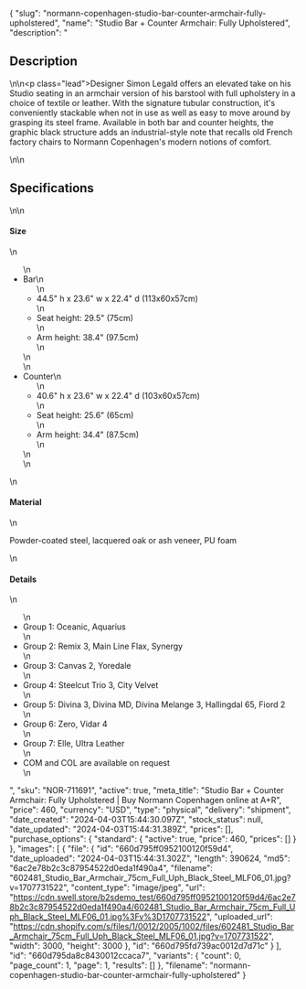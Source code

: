 {
  "slug": "normann-copenhagen-studio-bar-counter-armchair-fully-upholstered",
  "name": "Studio Bar + Counter Armchair: Fully Upholstered",
  "description": "<h2>Description</h2>\n<!-- split -->\n<p class=\"lead\">Designer Simon Legald offers an elevated take on his Studio seating in an armchair version of his barstool with full upholstery in a choice of textile or leather. With the signature tubular construction, it's conveniently stackable when not in use as well as easy to move around by grasping its steel frame. Available in both bar and counter heights, the graphic black structure adds an industrial-style note that recalls old French factory chairs to Normann Copenhagen's modern notions of comfort.</p>\n<!-- split -->\n<h2>Specifications</h2>\n<!-- split -->\n<h4>Size</h4>\n<ul>\n<li>Bar\n<ul>\n<li>44.5\" h x 23.6\" w x 22.4\" d (113x60x57cm)</li>\n<li>Seat height: 29.5\" (75cm)</li>\n<li>Arm height: 38.4\" (97.5cm)</li>\n</ul>\n</li>\n<li>Counter\n<ul>\n<li>40.6\" h x 23.6\" w x 22.4\" d (103x60x57cm)</li>\n<li>Seat height: 25.6\" (65cm)</li>\n<li>Arm height: 34.4\" (87.5cm)</li>\n</ul>\n</li>\n</ul>\n<h4>Material</h4>\n<p>Powder-coated steel, lacquered oak or ash veneer, PU foam</p>\n<h4>Details</h4>\n<ul>\n<li>Group 1: Oceanic, Aquarius</li>\n<li>Group 2: Remix 3, Main Line Flax, Synergy</li>\n<li>Group 3: Canvas 2, Yoredale</li>\n<li>Group 4: Steelcut Trio 3, City Velvet</li>\n<li>Group 5: Divina 3, Divina MD, Divina Melange 3, Hallingdal 65, Fiord 2</li>\n<li>Group 6: Zero, Vidar 4</li>\n<li>Group 7: Elle, Ultra Leather</li>\n<li>COM and COL are available on request</li>\n</ul>",
  "sku": "NOR-711691",
  "active": true,
  "meta_title": "Studio Bar + Counter Armchair: Fully Upholstered | Buy Normann Copenhagen online at A+R",
  "price": 460,
  "currency": "USD",
  "type": "physical",
  "delivery": "shipment",
  "date_created": "2024-04-03T15:44:30.097Z",
  "stock_status": null,
  "date_updated": "2024-04-03T15:44:31.389Z",
  "prices": [],
  "purchase_options": {
    "standard": {
      "active": true,
      "price": 460,
      "prices": []
    }
  },
  "images": [
    {
      "file": {
        "id": "660d795ff0952100120f59d4",
        "date_uploaded": "2024-04-03T15:44:31.302Z",
        "length": 390624,
        "md5": "6ac2e78b2c3c87954522d0eda1f490a4",
        "filename": "602481_Studio_Bar_Armchair_75cm_Full_Uph_Black_Steel_MLF06_01.jpg?v=1707731522",
        "content_type": "image/jpeg",
        "url": "https://cdn.swell.store/b2sdemo_test/660d795ff0952100120f59d4/6ac2e78b2c3c87954522d0eda1f490a4/602481_Studio_Bar_Armchair_75cm_Full_Uph_Black_Steel_MLF06_01.jpg%3Fv%3D1707731522",
        "uploaded_url": "https://cdn.shopify.com/s/files/1/0012/2005/1002/files/602481_Studio_Bar_Armchair_75cm_Full_Uph_Black_Steel_MLF06_01.jpg?v=1707731522",
        "width": 3000,
        "height": 3000
      },
      "id": "660d795fd739ac0012d7d71c"
    }
  ],
  "id": "660d795da8c8430012ccaca7",
  "variants": {
    "count": 0,
    "page_count": 1,
    "page": 1,
    "results": []
  },
  "filename": "normann-copenhagen-studio-bar-counter-armchair-fully-upholstered"
}